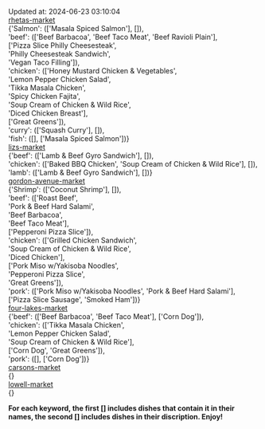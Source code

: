 Updated at: 2024-06-23 03:10:04  
[rhetas-market](https://wisc-housingdining.nutrislice.com/menu/rhetas-market/lunch/2024-06-23)  
{'Salmon': (['Masala Spiced Salmon'], []),  
 'beef': (['Beef Barbacoa', 'Beef Taco Meat', 'Beef Ravioli Plain'],  
          ['Pizza Slice Philly Cheesesteak',  
           'Philly Cheesesteak Sandwich',  
           'Vegan Taco Filling']),  
 'chicken': (['Honey Mustard Chicken & Vegetables',  
              'Lemon Pepper Chicken Salad',  
              'Tikka Masala Chicken',  
              'Spicy Chicken Fajita',  
              'Soup Cream of Chicken & Wild Rice',  
              'Diced Chicken Breast'],  
             ['Great Greens']),  
 'curry': (['Squash Curry'], []),  
 'fish': ([], ['Masala Spiced Salmon'])}  
[lizs-market](https://wisc-housingdining.nutrislice.com/menu/lizs-market/lunch/2024-06-23)  
{'beef': (['Lamb & Beef Gyro Sandwich'], []),  
 'chicken': (['Baked BBQ Chicken', 'Soup Cream of Chicken & Wild Rice'], []),  
 'lamb': (['Lamb & Beef Gyro Sandwich'], [])}  
[gordon-avenue-market](https://wisc-housingdining.nutrislice.com/menu/gordon-avenue-market/lunch/2024-06-23)  
{'Shrimp': (['Coconut Shrimp'], []),  
 'beef': (['Roast Beef',  
           'Pork & Beef Hard Salami',  
           'Beef Barbacoa',  
           'Beef Taco Meat'],  
          ['Pepperoni Pizza Slice']),  
 'chicken': (['Grilled Chicken Sandwich',  
              'Soup Cream of Chicken & Wild Rice',  
              'Diced Chicken'],  
             ['Pork Miso w/Yakisoba Noodles',  
              'Pepperoni Pizza Slice',  
              'Great Greens']),  
 'pork': (['Pork Miso w/Yakisoba Noodles', 'Pork & Beef Hard Salami'],  
          ['Pizza Slice Sausage', 'Smoked Ham'])}  
[four-lakes-market](https://wisc-housingdining.nutrislice.com/menu/four-lakes-market/lunch/2024-06-23)  
{'beef': (['Beef Barbacoa', 'Beef Taco Meat'], ['Corn Dog']),  
 'chicken': (['Tikka Masala Chicken',  
              'Lemon Pepper Chicken Salad',  
              'Soup Cream of Chicken & Wild Rice'],  
             ['Corn Dog', 'Great Greens']),  
 'pork': ([], ['Corn Dog'])}  
[carsons-market](https://wisc-housingdining.nutrislice.com/menu/carsons-market/lunch/2024-06-23)  
{}  
[lowell-market](https://wisc-housingdining.nutrislice.com/menu/lowell-market/lunch/2024-06-23)  
{}  
  
**For each keyword, the first [] includes dishes that contain it in their names, the second [] includes dishes in their discription. Enjoy!**  
